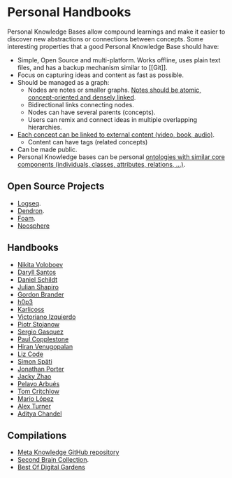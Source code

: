 # Personal Handbooks

Personal Knowledge Bases allow compound learnings and make it easier to discover new abstractions or connections between concepts. Some interesting properties that a good Personal Knowledge Base should have:

- Simple, Open Source and multi-platform. Works offline, uses plain text files, and has a backup mechanism similar to [[Git]].
- Focus on capturing ideas and content as fast as possible.
- Should be managed as a graph:
  - Nodes are notes or smaller graphs. [Notes should be atomic, concept-oriented and densely linked](https://notes.andymatuschak.org/z4SDCZQeRo4xFEQ8H4qrSqd68ucpgE6LU155C).
  - Bidirectional links connecting nodes.
  - Nodes can have several parents (concepts).
  - Users can remix and connect ideas in multiple overlapping hierarchies.
- [Each concept can be linked to external content (video, book, audio)](https://www.notion.so/Models-bb0f4bfd3cd140b3a00cd955e61003f9).
  - Content can have tags (related concepts)
- Can be made public.
- Personal Knowledge bases can be personal [ontologies with similar core components (individuals, classes, attributes, relations, ...)](https://en.wikipedia.org/wiki/Ontology_components).

## Open Source Projects

- [Logseq](https://logseq.com/).
- [Dendron](https://www.dendron.so/).
- [Foam](https://foambubble.github.io/).
- [Noosphere](https://github.com/subconsciousnetwork/noosphere)

## Handbooks

- [Nikita Voloboev](https://github.com/nikitavoloboev/knowledge)
- [Daryll Santos](https://github.com/daryllxd/lifelong-learning)
- [Daniel Schildt](https://github.com/d2s/knowledge)
- [Julian Shapiro](https://www.julian.com/)
- [Gordon Brander](http://gordonbrander.com/pattern/)
- [h0p3](https://philosopher.life/#h0p3)
- [Karlicoss](https://beepb00p.xyz/exobrain/)
- [Victoriano Izquierdo](https://www.notion.so/Learning-81054755c60d4d628e3f1cc7a95e4e7f)
- [Piotr Stojanow](https://wiki.stojanow.com/)
- [Sergio Gasquez](https://sergiogasquez.notion.site/sergiogasquez/Sergio-Gasquez-Personal-Wiki-0d2f9be521094316aa12fcbbc5d20fab)
- [Paul Copplestone](https://paul.copplest.one/knowledge/)
- [Hiran Venugopalan](https://hiran.in/notes)
- [Liz Code](https://lyz-code.github.io/blue-book/)
- [Simon Späti](https://brain.sspaeti.com/)
- [Jonathan Porter](https://eatsleepdata.com/)
- [Jacky Zhao](https://jzhao.xyz/)
- [Pelayo Arbués](https://pelayoarbues.github.io/)
- [Tom Critchlow](https://tomcritchlow.com/wiki/)
- [Mario López](https://brain.drmario.tech/)
- [Alex Turner](https://turntrout.com/)
- [Aditya Chandel](https://tonystark-19.github.io/Dev-Diary/)

## Compilations

- [Meta Knowledge GitHub repository](https://github.com/RichardLitt/meta-knowledge)
- [Second Brain Collection](https://github.com/KasperZutterman/Second-Brain).
- [Best Of Digital Gardens](https://github.com/lyz-code/best-of-digital-gardens)
